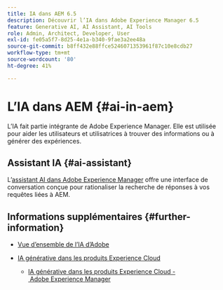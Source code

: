 ```yaml
---
title: IA dans AEM 6.5
description: Découvrir l’IA dans Adobe Experience Manager 6.5
feature: Generative AI, AI Assistant, AI Tools
role: Admin, Architect, Developer, User
exl-id: fe05a5f7-8d25-4e1a-b340-9fae3a2ee48a
source-git-commit: b8ff432e88ffce5246071353961f87c10e8cdb27
workflow-type: tm+mt
source-wordcount: '80'
ht-degree: 41%

---
```


# L’IA dans AEM {#ai-in-aem}

L’IA fait partie intégrante de Adobe Experience Manager. Elle est utilisée pour aider les utilisateurs et utilisatrices à trouver des informations ou à générer des expériences.

## Assistant IA {#ai-assistant}

L’[assistant AI dans Adobe Experience Manager](/help/ai-assistant-in-aem.md) offre une interface de conversation conçue pour rationaliser la recherche de réponses à vos requêtes liées à AEM.

## Informations supplémentaires {#further-information}

* [Vue d’ensemble de l’IA d’Adobe](https://www.adobe.com/fr/ai/overview.html)

* [IA générative dans les produits Experience Cloud](https://experienceleague.adobe.com/fr/docs/core-services/interface/features/generative-ai)

   * [IA générative dans les produits Experience Cloud - Adobe Experience Manager](https://experienceleague.adobe.com/fr/docs/core-services/interface/features/generative-ai#aem)
